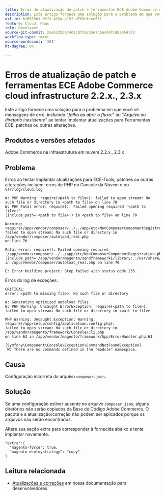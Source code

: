 ```yaml
---
title: Erros de atualização de patch e ferramentas ECE Adobe Commerce cloud infrastructure 2.2.x., 2.3.x
description: Este artigo fornece uma solução para o problema em que você vê mensagens de erro, incluindo "*falha ao abrir o fluxo:*" ou "*Não existe esse arquivo ou diretório*" ao tentar implantar atualizações para Ferramentas ECE, patches ou outras alterações.
exl-id: b1658001-0ffd-4f8a-a15f-d785efcee51f
feature: Cloud, Paas
role: Developer
source-git-commit: 2aeb2355b74d1cdfc62b5e7c5aa04fcd0a654733
workflow-type: tm+mt
source-wordcount: '191'
ht-degree: 0%

---
```


# Erros de atualização de patch e ferramentas ECE Adobe Commerce cloud infrastructure 2.2.x., 2.3.x

Este artigo fornece uma solução para o problema em que você vê mensagens de erro, incluindo &quot;*falha ao abrir o fluxo:*&quot; ou &quot;*Arquivo ou diretório inexistente*&quot; ao tentar implantar atualizações para Ferramentas ECE, patches ou outras alterações.

## Produtos e versões afetados

Adobe Commerce na infraestrutura em nuvem 2.2.x., 2.3.x

## Problema

Erros ao tentar implantar atualizações para ECE-Tools, patches ou outras alterações incluem: erros de PHP no Console da Nuvem e no `var/log/cloud.log`

```
W: PHP Warning: require(<path to file>): failed to open stream: No such file or directory in <path to file> on line 70
W: PHP Fatal error: require(): Failed opening required '<path to file>;'
(include_path='<path to file>') in <path to file> on line 70

Warning: require(/app/vendor/composer/../../app/etc/NonComposerComponentRegistration.php):
failed to open stream: No such file or directory in /app/vendor/composer/autoload_real.php
on line 70

Fatal error: require(): Failed opening required '/app/vendor/composer/../../app/etc/NonComposerComponentRegistration.php'
(include_path='/app/vendor/magento/zendframework1/library:.:/usr/share/php')
in /app/vendor/composer/autoload_real.php on line 70

E: Error building project: Step failed with status code 255.
```

Erros do log de exceções:

```
CRITICAL:
error: <path to missing file>: No such file or directory
```

```
W: Generating optimized autoload files
W: PHP Warning: Uncaught ErrorException: require(<path to file>):
failed to open stream: No such file or directory in <path to file>
```

```
PHP Warning: Uncaught Exception: Warning: require(/app/setup/config/application.config.php):
failed to open stream: No such file or directory in /app/vendor/magento/framework/Console/Cli.php
on line 63 in /app/vendor/magento/framework/App/ErrorHandler.php:61
```

```
[Symfony\Component\Console\Exception\CommandNotFoundException]
 W: There are no commands defined in the "module" namespace.
```

## Causa

Configuração incorreta do arquivo `composer.json`.

## Solução

Se uma configuração estiver ausente no arquivo `composer.json`, alguns diretórios não serão copiados da Base de Código Adobe Commerce. O pacote e a atualização/correção não podem ser aplicados porque os arquivos não serão encontrados.

Altere sua seção extra para corresponder à fornecida abaixo e tente implantar novamente.

```
"extra":{
  "magento-force": true,
  "magento-deploystrategy": "copy"
}
```

## Leitura relacionada

* [Atualizações e correções](https://experienceleague.adobe.com/en/docs/commerce-cloud-service/user-guide/develop/upgrade/best-practices) em nossa documentação para desenvolvedores.
